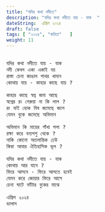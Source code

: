 ```yaml
---
title: "যদির কথা নদীতে"
description: "যদির কথা নদীতে যায় - যাক  "
dateString:  এপ্রিল ২০২৪
draft: false
tags: [ "২০২৪", "কবিতা"   ]
weight: 11
---
```



<pre>

যদির কথা নদীতে যায় - যাক 
নদী কেবল একা একাই বয় 
রাস্তা চেনা জাঙাল পাথর খাদান 
কোথায় যায় - কাহার কাছে যায় ?

কাহার কাছে স্বপ্ন জমা আছে 
স্বপ্নের রং গেরুয়া না কি লাল ?
রং যাই হোক বিষ জমেছে জলে 
যেমন বুকে জমেছে অভিমান

অভিমান কি মায়ের শাঁখা পলা ? 
রক্ষা করে বন্যপশু থেকে ? 
নাকি কোনো অতলান্তিক ঢেউ   
কিম্বা আবার ঐতিহাসিক ভূল ?

যদির কথা নদীতে যায় - যাক 
কোথায় আর যাবে ? 
ফিরে আসবে - ফিরে আসতে হবেই 
যেমন করে জোয়ার ফিরে আসে 
চেনা ঘাটে ভাঁটার বুকের মাঝে 

এপ্রিল ২০২৪ 
ডালাস 

<pre>
